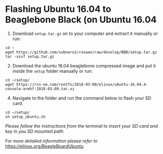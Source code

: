 # Flashing Ubuntu 16.04 to Beaglebone Black (on Ubuntu 16.04
1. Download `setup.tar.gz` on to your computer and extract it manually or run:
```
cd ~
wget https://github.com/subnero1/roswan/raw/develop/BBB/setup.tar.gz
tar -xzvf setup.tar.gz
```
2. Download the ubuntu 16.04 beaglebone compressed image  and  put it inside the `setup` folder manually or run:
```
cd ~/setup/
wget https://rcn-ee.com/rootfs/2018-03-09/elinux/ubuntu-16.04.4-console-armhf-2018-03-09.tar.xz
```
4. Navigate to the folder and run the command below to flash your SD card.
```
cd ~/setup/
sh setup_ubuntu.sh
```
*Please follow the instructions from the terminal to insert your SD card and key in you SD mounted path.*

*For more detailed information please refer to*  https://elinux.org/BeagleBoardUbuntu.